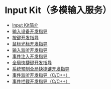 # Input Kit（多模输入服务）<!--input-kit-->

- [Input Kit简介](input-overview.md)
- [输入设备开发指导](inputdevice-guidelines.md)
- [按键开发指导](keypressed-guidelines.md)
- [鼠标光标开发指导](pointerstyle-guidelines.md)<!--Del-->
- [输入监听开发指导](inputmonitor-guidelines.md)
- [事件注入开发指导](inputeventclient-guidelines.md)
- [全局快捷键开发指导](inputconsumer-guidelines.md)
- [系统预制全局快捷键开发指导](shortkey-guidelines.md)<!--DelEnd-->
- [事件监听开发指导（C/C++）](monitor-guidelines.md)
- [事件拦截开发指导（C/C++）](interceptor-guidelines.md)